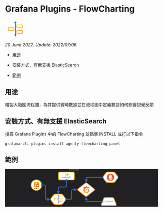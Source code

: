 # Grafana Plugins - FlowCharting

![img](FlowCharting_icon.png)

*20 June 2022. Update: 2022/07/06.*

* [用途](#use)

* [安裝方式、有無支援 ElasticSearch](#install)

* [範例](#example)

<h2 id="use">用途</h2>

繪製大範圍流程圖，為其提供實時數據並在流程圖中定義數據如何影響視覺反饋

<h2 id="install">安裝方式、有無支援 ElasticSearch</h2>

搜尋 Grafana Plugins 中的 FlowCharting 並點擊 INSTALL 或打以下指令

    grafana-cli plugins install agenty-flowcharting-panel

<h2 id="example">範例</h2>

![img](FlowCharting.png)

